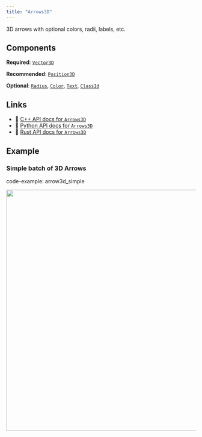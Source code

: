 ```yaml
---
title: "Arrows3D"
---
```


3D arrows with optional colors, radii, labels, etc.

## Components

**Required**: [`Vector3D`](../components/vector3d.md)

**Recommended**: [`Position3D`](../components/position3d.md)

**Optional**: [`Radius`](../components/radius.md), [`Color`](../components/color.md), [`Text`](../components/text.md), [`ClassId`](../components/class_id.md)

## Links
 * 🌊 [C++ API docs for `Arrows3D`](https://ref.rerun.io/docs/cpp/stable/structrerun_1_1archetypes_1_1Arrows3D.html)
 * 🐍 [Python API docs for `Arrows3D`](https://ref.rerun.io/docs/python/stable/common/archetypes#rerun.archetypes.Arrows3D)
 * 🦀 [Rust API docs for `Arrows3D`](https://docs.rs/rerun/latest/rerun/archetypes/struct.Arrows3D.html)

## Example

### Simple batch of 3D Arrows

code-example: arrow3d_simple

<center>
<picture>
  <source media="(max-width: 480px)" srcset="https://static.rerun.io/arrow3d_simple/55e2f794a520bbf7527d7b828b0264732146c5d0/480w.png">
  <source media="(max-width: 768px)" srcset="https://static.rerun.io/arrow3d_simple/55e2f794a520bbf7527d7b828b0264732146c5d0/768w.png">
  <source media="(max-width: 1024px)" srcset="https://static.rerun.io/arrow3d_simple/55e2f794a520bbf7527d7b828b0264732146c5d0/1024w.png">
  <source media="(max-width: 1200px)" srcset="https://static.rerun.io/arrow3d_simple/55e2f794a520bbf7527d7b828b0264732146c5d0/1200w.png">
  <img src="https://static.rerun.io/arrow3d_simple/55e2f794a520bbf7527d7b828b0264732146c5d0/full.png" width="640">
</picture>
</center>

